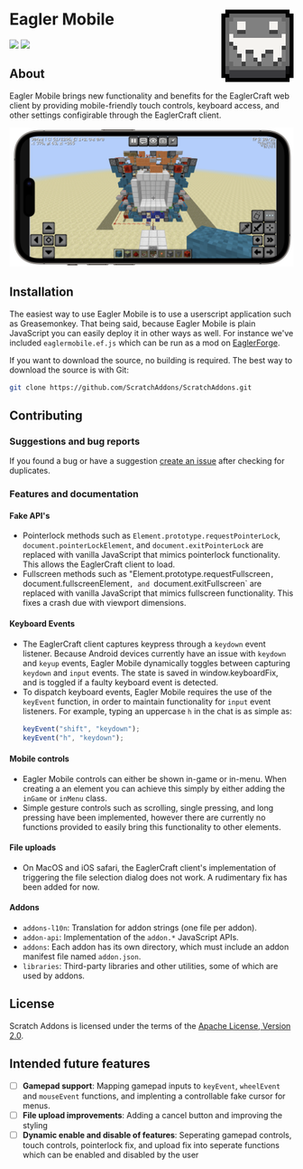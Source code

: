 # <img src="images/logo128.png" alt="Eagler Mobile Logo" align="right" width="128px"></img>Eagler Mobile



![](https://img.shields.io/badge/Github-v3.0.1-blue?style=flat-square&logo=github&logoColor=white&label=GitHub&color=181717)
[![](https://img.shields.io/github/license/FlamedDogo99/EaglerMobile?style=flat-square)](https://github.com/FlamedDogo99/EaglerMobile/blob/master/LICENSE)

## About

Eagler Mobile brings new functionality and benefits for the EaglerCraft web client by providing mobile-friendly touch controls, keyboard access, and other settings configirable through the EaglerCraft client. 

<div align="center">

![Eagler Mobile Screenshot](images/preview.png)

</div>

## Installation

The easiest way to use Eagler Mobile is to use a userscript application such as Greasemonkey. That being said, because Eagler Mobile is plain JavaScript you can easily deploy it in other ways as well. For instance we've included `eaglermobile.ef.js` which can be run as a mod on [EaglerForge](https://github.com/eaglerforge/EaglerForge).

If you want to download the source, no building is required. The best way to download the source is with Git:

```sh
git clone https://github.com/ScratchAddons/ScratchAddons.git
```
## Contributing

### Suggestions and bug reports

If you found a bug or have a suggestion [create an issue]([https://github.com/ScratchAddons/ScratchAddons/issues/new/choose) after checking for duplicates.


### Features and documentation
#### Fake API's
- Pointerlock methods such as `Element.prototype.requestPointerLock`, `document.pointerLockElement`, and `document.exitPointerLock` are replaced with vanilla JavaScript that mimics pointerlock functionality. This allows the EaglerCraft client to load.
- Fullscreen methods such as "Element.prototype.requestFullscreen`, `document.fullscreenElement`, and `document.exitFullscreen` are replaced with vanilla JavaScript that mimics fullscreen functionality. This fixes a crash due with viewport dimensions.

#### Keyboard Events
- The EaglerCraft client captures keypress through a `keydown` event listener. Because Android devices currently have an issue with `keydown` and `keyup` events, Eagler Mobile dynamically toggles between capturing `keydown` and `input` events. The state is saved in window.keyboardFix, and is toggled if a faulty keyboard event is detected.
- To dispatch keyboard events, Eagler Mobile requires the use of the `keyEvent` function, in order to maintain functionality for `input` event listeners. For example, typing an uppercase `h` in the chat is as simple as:
  ```js
  keyEvent("shift", "keydown"); 
  keyEvent("h", "keydown");
  ```
#### Mobile controls
- Eagler Mobile controls can either be shown in-game or in-menu. When creating a an element you can achieve this simply by either adding the `inGame` or `inMenu` class.
- Simple gesture controls such as scrolling, single pressing, and long pressing have been implemented, however there are currently no functions provided to easily bring this functionality to other elements.

#### File uploads
- On MacOS and iOS safari, the EaglerCraft client's implementation of triggering the file selection dialog does not work. A rudimentary fix has been added for now.
#### Addons
- `addons-l10n`: Translation for addon strings (one file per addon).
- `addon-api`: Implementation of the `addon.*` JavaScript APIs.
- `addons`: Each addon has its own directory, which must include an addon manifest file named `addon.json`.
- `libraries`: Third-party libraries and other utilities, some of which are used by addons.

## License

Scratch Addons is licensed under the terms of the [Apache License, Version 2.0]([https://github.com/ScratchAddons/ScratchAddons/blob/master/LICENSE](https://github.com/FlamedDogo99/EaglerMobile/blob/main/LICENSE)).

## Intended future features
- [ ] **Gamepad support**: Mapping gamepad inputs to `keyEvent`, `wheelEvent` and `mouseEvent` functions, and implenting a controllable fake cursor for menus.
- [ ] **File upload improvements**: Adding a cancel button and improving the styling
- [ ] **Dynamic enable and disable of features**: Seperating gamepad controls, touch controls, pointerlock fix, and upload fix into seperate functions which can be enabled and disabled by the user 